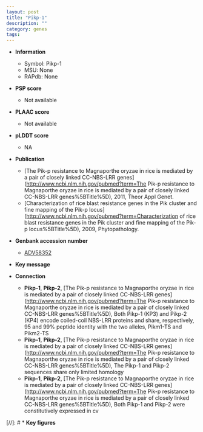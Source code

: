 ```yaml
---
layout: post
title: "Pikp-1"
description: ""
category: genes
tags: 
---
```


* **Information**  
    + Symbol: Pikp-1  
    + MSU: None  
    + RAPdb: None  

* **PSP score**  
    + Not available 

* **PLAAC score**  
    + Not available 

* **pLDDT score**
    + NA


* **Publication**  
    + [The Pik-p resistance to Magnaporthe oryzae in rice is mediated by a pair of closely linked CC-NBS-LRR genes](http://www.ncbi.nlm.nih.gov/pubmed?term=The Pik-p resistance to Magnaporthe oryzae in rice is mediated by a pair of closely linked CC-NBS-LRR genes%5BTitle%5D), 2011, Theor Appl Genet.
    + [Characterization of rice blast resistance genes in the Pik cluster and fine mapping of the Pik-p locus](http://www.ncbi.nlm.nih.gov/pubmed?term=Characterization of rice blast resistance genes in the Pik cluster and fine mapping of the Pik-p locus%5BTitle%5D), 2009, Phytopathology.

* **Genbank accession number**  
    + [ADV58352](http://www.ncbi.nlm.nih.gov/nuccore/ADV58352)

* **Key message**  

* **Connection**  
    + __Pikp-1__, __Pikp-2__, [The Pik-p resistance to Magnaporthe oryzae in rice is mediated by a pair of closely linked CC-NBS-LRR genes](http://www.ncbi.nlm.nih.gov/pubmed?term=The Pik-p resistance to Magnaporthe oryzae in rice is mediated by a pair of closely linked CC-NBS-LRR genes%5BTitle%5D), Both Pikp-1 (KP3) and Pikp-2 (KP4) encode coiled-coil NBS-LRR proteins and share, respectively, 95 and 99% peptide identity with the two alleles, Pikm1-TS and Pikm2-TS
    + __Pikp-1__, __Pikp-2__, [The Pik-p resistance to Magnaporthe oryzae in rice is mediated by a pair of closely linked CC-NBS-LRR genes](http://www.ncbi.nlm.nih.gov/pubmed?term=The Pik-p resistance to Magnaporthe oryzae in rice is mediated by a pair of closely linked CC-NBS-LRR genes%5BTitle%5D), The Pikp-1 and Pikp-2 sequences share only limited homology
    + __Pikp-1__, __Pikp-2__, [The Pik-p resistance to Magnaporthe oryzae in rice is mediated by a pair of closely linked CC-NBS-LRR genes](http://www.ncbi.nlm.nih.gov/pubmed?term=The Pik-p resistance to Magnaporthe oryzae in rice is mediated by a pair of closely linked CC-NBS-LRR genes%5BTitle%5D), Both Pikp-1 and Pikp-2 were constitutively expressed in cv

[//]: # * **Key figures**  


